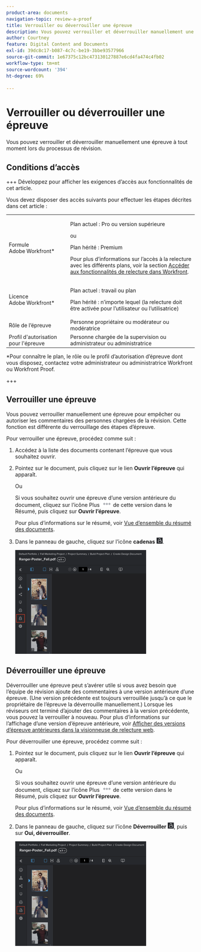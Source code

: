 ```yaml
---
product-area: documents
navigation-topic: review-a-proof
title: Verrouiller ou déverrouiller une épreuve
description: Vous pouvez verrouiller et déverrouiller manuellement une épreuve à tout moment lors du processus de révision.
author: Courtney
feature: Digital Content and Documents
exl-id: 39dc8c17-b087-4c7c-be19-3bbe93577966
source-git-commit: 1e67375c12bc473130127887e6cd4fa474c4fb02
workflow-type: tm+mt
source-wordcount: '394'
ht-degree: 69%

---
```


# Verrouiller ou déverrouiller une épreuve

Vous pouvez verrouiller et déverrouiller manuellement une épreuve à tout moment lors du processus de révision.

## Conditions d’accès

+++ Développez pour afficher les exigences d’accès aux fonctionnalités de cet article.

Vous devez disposer des accès suivants pour effectuer les étapes décrites dans cet article :

<table style="table-layout:auto"> 
 <col> 
 <col> 
 <tbody> 
  <tr> 
   <td role="rowheader">Formule Adobe Workfront*</td> 
   <td> <p>Plan actuel : Pro ou version supérieure</p> <p>ou</p> <p>Plan hérité : Premium</p> <p>Pour plus d’informations sur l’accès à la relecture avec les différents plans, voir la section <a href="/help/quicksilver/administration-and-setup/manage-workfront/configure-proofing/access-to-proofing-functionality.md" class="MCXref xref">Accéder aux fonctionnalités de relecture dans Workfront</a>.</p> </td> 
  </tr> 
  <tr> 
   <td role="rowheader">Licence Adobe Workfront*</td> 
   <td> <p>Plan actuel : travail ou plan</p> <p>Plan hérité : n’importe lequel (la relecture doit être activée pour l’utilisateur ou l’utilisatrice)</p> </td> 
  </tr> 
  <tr> 
   <td role="rowheader">Rôle de l’épreuve</td> 
   <td>Personne propriétaire ou modérateur ou modératrice</td> 
  </tr> 
  <tr> 
   <td role="rowheader">Profil d'autorisation pour l'épreuve </td> 
   <td>Personne chargée de la supervision ou administrateur ou administratrice</td> 
  </tr> 
 </tbody> 
</table>

&#42;Pour connaître le plan, le rôle ou le profil d’autorisation d’épreuve dont vous disposez, contactez votre administrateur ou administratrice Workfront ou Workfront Proof.

+++

## Verrouiller une épreuve

Vous pouvez verrouiller manuellement une épreuve pour empêcher ou autoriser les commentaires des personnes chargées de la révision. Cette fonction est différente du verrouillage des étapes d’épreuve.

Pour verrouiller une épreuve, procédez comme suit :

1. Accédez à la liste des documents contenant l’épreuve que vous souhaitez ouvrir.
1. Pointez sur le document, puis cliquez sur le lien **Ouvrir l’épreuve** qui apparaît.

   Ou

   Si vous souhaitez ouvrir une épreuve d’une version antérieure du document, cliquez sur l’icône Plus ![icône Plus](assets/more-icon.png) de cette version dans le Résumé, puis cliquez sur **Ouvrir l’épreuve**.

   Pour plus d’informations sur le résumé, voir [Vue d’ensemble du résumé des documents](../../../../documents/managing-documents/summary-for-documents.md).

1. Dans le panneau de gauche, cliquez sur l’icône **cadenas** ![icône cadenas](assets/unlock-proof-icon.png).

   ![Verrouiller l&#39;épreuve](assets/lock-proof-350x277.png)

## Déverrouiller une épreuve

Déverrouiller une épreuve peut s’avérer utile si vous avez besoin que l’équipe de révision ajoute des commentaires à une version antérieure d’une épreuve. (Une version précédente est toujours verrouillée jusqu’à ce que le propriétaire de l’épreuve la déverrouille manuellement.) Lorsque les réviseurs ont terminé d’ajouter des commentaires à la version précédente, vous pouvez la verrouiller à nouveau. Pour plus d’informations sur l’affichage d’une version d’épreuve antérieure, voir [Afficher des versions d’épreuve antérieures dans la visionneuse de relecture web](../../../../workfront-proof/wp-work-proofsfiles/review-proofs-wpv/view-previous-proof-versions.md).

Pour déverrouiller une épreuve, procédez comme suit :

1. Pointez sur le document, puis cliquez sur le lien **Ouvrir l’épreuve** qui apparaît.

   Ou

   Si vous souhaitez ouvrir une épreuve d’une version antérieure du document, cliquez sur l’icône Plus ![icône Plus](assets/more-icon.png) de cette version dans le Résumé, puis cliquez sur **Ouvrir l’épreuve**.

   Pour plus d’informations sur le résumé, voir [Vue d’ensemble du résumé des documents](../../../../documents/managing-documents/summary-for-documents.md).

1. Dans le panneau de gauche, cliquez sur l’icône **Déverrouiller** ![Icône Déverrouiller](assets/unlock-proof-icon.png), puis sur **Oui, déverrouiller**.

   ![Déverrouiller l’épreuve](assets/copy-of-unlock-proof-350x279.png)
